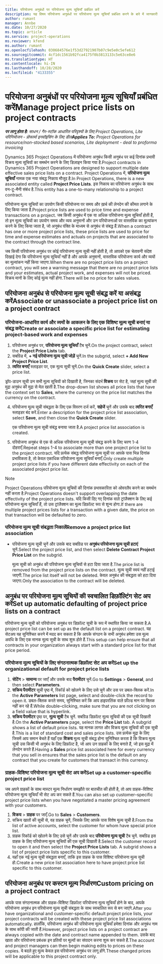 ```yaml
---
title: परियोजना अनुबंधों पर परियोजना मूल्य सूचियाँ प्रबंधित करें
description: यह विषय परियोजना अनुबंधों पर परियोजना मूल्य सूचियाँ प्रबंधित करने के बारे में जानकारी प्रदान करता है.
author: rumant
manager: Annbe
ms.date: 10/27/2020
ms.topic: article
ms.service: project-operations
ms.reviewer: kfend
ms.author: rumant
ms.openlocfilehash: 030684576e1f53d27921907b07c9e5e0c5efe612
ms.sourcegitcommit: 4cf1dc1561b92fca4175f0b3813133c5e63ce8e6
ms.translationtype: HT
ms.contentlocale: hi-IN
ms.lasthandoff: 10/28/2020
ms.locfileid: "4133355"
---
```

# <a name="manage-project-price-lists-on-project-contracts"></a><span data-ttu-id="d1f40-103">परियोजना अनुबंधों पर परियोजना मूल्य सूचियाँ प्रबंधित करें</span><span class="sxs-lookup"><span data-stu-id="d1f40-103">Manage project price lists on project contracts</span></span>

<span data-ttu-id="d1f40-104">_**पर लागू होता है:** साधन / गैर-स्टॉक आधारित परिदृश्यों के लिए Project Operations, Lite परिनियोजन - प्रोफार्मा इनवॉइसिंग के लिए डील_</span><span class="sxs-lookup"><span data-stu-id="d1f40-104">_**Applies To:** Project Operations for resource/non-stocked based scenarios, Lite deployment - deal to proforma invoicing_</span></span>

<span data-ttu-id="d1f40-105">Dynamics 365 Project Operations में परियोजना अनुबंध किसी अनुबंध पर कई दिनांक प्रभावी विक्रय मूल्य सूचियों का समर्थन करने के लिए डिज़ाइन किया गया है.</span><span class="sxs-lookup"><span data-stu-id="d1f40-105">Project contracts in Dynamics 365 Project Operations are designed to support multiple date effective sales price lists on a contract.</span></span> <span data-ttu-id="d1f40-106">Project Operations में, **परियोजना मूल्य सूचियाँ** नामक एक नया संबद्ध निकाय मौजूद है.</span><span class="sxs-lookup"><span data-stu-id="d1f40-106">In Project Operations, there is a new associated entity called **Project Price Lists**.</span></span> <span data-ttu-id="d1f40-107">इस निकाय का परियोजना अनुबंध के साथ वन-टू-मैनी संबंध है.</span><span class="sxs-lookup"><span data-stu-id="d1f40-107">This entity has a one-to-many relationship to a project contract.</span></span>

<span data-ttu-id="d1f40-108">परियोजना मूल्य सूचियों का उपयोग किसी परियोजना पर समय और ख़र्च की लेनदेन की कीमत लगाने के लिए किया जाता है.</span><span class="sxs-lookup"><span data-stu-id="d1f40-108">Project price lists are used to price time and expense transactions on a project.</span></span> <span data-ttu-id="d1f40-109">जब किसी अनुबंध में एक या अधिक परियोजना मूल्य सूचियाँ होती हैं, तो इन मूल्य सूचियों का उपयोग समय और व्यय अनुमानों और उन परियोजनाओं पर वास्तविक का मूल्यांकन करने के लिए किया जाता है, जो अनुबंध पंक्ति के माध्यम से अनुबंध से संबद्ध हैं.</span><span class="sxs-lookup"><span data-stu-id="d1f40-109">When a contract has one or more project price lists, these price lists are used to price for time and expense estimates and actuals on projects that are associated to the contract through the contract line.</span></span>

<span data-ttu-id="d1f40-110">जब किसी परियोजना अनुबंध पर कोई परियोजना मूल्य सूची नहीं होती है, तो आपको एक चेतावनी संदेश दिखाई देगा कि परियोजना मूल्य सूचियाँ नहीं है और आपके अनुमानों, वास्तविक परियोजना कार्य और व्ययों का मूल्यांकन नहीं किया जाएगा.</span><span class="sxs-lookup"><span data-stu-id="d1f40-110">When there are no project price lists on a project contract, you will see a warning message that there are no project price lists and your estimates, actual project work, and expenses will not be priced.</span></span> <span data-ttu-id="d1f40-111">विक्रय मानों के लिए कोई मूल्य नहीं होगा.</span><span class="sxs-lookup"><span data-stu-id="d1f40-111">There will be no price for sales values.</span></span>

## <a name="associate-or-unassociate-a-project-price-list-on-a-project-contract"></a><span data-ttu-id="d1f40-112">परियोजना अनुबंध से परियोजना मूल्य सूची संबद्ध करें या असंबद्ध करें</span><span class="sxs-lookup"><span data-stu-id="d1f40-112">Associate or unassociate a project price list on a project contract</span></span>

### <a name="create-or-associate-a-specific-price-list-for-estimating-project-based-work-and-expenses"></a><span data-ttu-id="d1f40-113">परियोजना-आधारित कार्य और व्ययों के आकलन के लिए एक विशिष्ट मूल्य सूची बनाएं या संबद्ध करें</span><span class="sxs-lookup"><span data-stu-id="d1f40-113">Create or associate a specific price list for estimating project-based work and expenses</span></span>

1. <span data-ttu-id="d1f40-114">परियोजना अनुबंध पर, **परियोजना मूल्य सूचियाँ** टैब चुनें.</span><span class="sxs-lookup"><span data-stu-id="d1f40-114">On the project contract, select the **Project Price Lists** tab.</span></span>
2. <span data-ttu-id="d1f40-115">सबग्रिड में, **+ नई परियोजना मूल्य सूची जोड़ें** चुनें.</span><span class="sxs-lookup"><span data-stu-id="d1f40-115">In the subgrid, select **+ Add New Project Price List**.</span></span>
3. <span data-ttu-id="d1f40-116">**त्वरित बनाएँ** स्लाइडर पर, एक मूल्य सूची चुनें.</span><span class="sxs-lookup"><span data-stu-id="d1f40-116">On the **Quick Create** slider, select a price list.</span></span> 

  <span data-ttu-id="d1f40-117">ड्रॉप-डाउन सूची उन सभी मूल्य सूचियों को दिखाती है, जिनका संदर्भ **विक्रय** पर सेट है, जहां मूल्य सूची की मुद्रा अनुबंध की मुद्रा से मेल खाती है.</span><span class="sxs-lookup"><span data-stu-id="d1f40-117">The drop-down list shows all price lists that have the context set to **Sales**, where the currency on the price list matches the currency on the contract.</span></span>
  
4. <span data-ttu-id="d1f40-118">परियोजना मूल्य सूची संबद्धता के लिए एक विवरण दर्ज करें, **सहेजें** चुनें और उसके बाद **त्वरित बनाएँ** स्लाइडर बंद करें.</span><span class="sxs-lookup"><span data-stu-id="d1f40-118">Enter a description for the project price list association, select **Save**, and then close the **Quick Create** slider.</span></span>

   <span data-ttu-id="d1f40-119">एक परियोजना मूल्य सूची संबंद्ध बनाया जाता है.</span><span class="sxs-lookup"><span data-stu-id="d1f40-119">A project price list association is created.</span></span>
   
5. <span data-ttu-id="d1f40-120">परियोजना अनुबंध से एक से अधिक परियोजना मूल्य सूची संबद्ध करने के लिए चरण 1-4 दोहराएँ.</span><span class="sxs-lookup"><span data-stu-id="d1f40-120">Repeat steps 1-4 to associate more than one project price list to the project contract.</span></span> <span data-ttu-id="d1f40-121">यदि प्रत्येक संबद्ध परियोजना मूल्य सूची पर आपके पास भिन्न दिनांक प्रभाविकता है, तो केवल एकाधिक परियोजना मूल्य सूचियाँ बनाएँ.</span><span class="sxs-lookup"><span data-stu-id="d1f40-121">Only create multiple project price lists if you have different date effectivity on each of the associated project price list.</span></span>

> [!NOTE]
> <span data-ttu-id="d1f40-122">Project Operations परियोजना मूल्य सूचियों की दिनांक प्रभावकारिता को ओवरलैप करने का समर्थन नहीं करता है.</span><span class="sxs-lookup"><span data-stu-id="d1f40-122">Project Operations doesn't support overlapping the date effectivity of the project price lists.</span></span> <span data-ttu-id="d1f40-123">यदि किसी दिए गए दिनांक वाले ट्रांज़ैक्शन के लिए कई परियोजना मूल्य सूचियाँ हैं, तो उस ट्रांज़ैक्शन का मूल्य डिफ़ॉल्ट रूप से शून्य होगा.</span><span class="sxs-lookup"><span data-stu-id="d1f40-123">If there are multiple project prices lists for a transaction with a given date, the price on that transaction will be defaulted to zero.</span></span>

### <a name="remove-a-project-price-list-association"></a><span data-ttu-id="d1f40-124">परियोजना मूल्य सूची संबद्धता निकालें</span><span class="sxs-lookup"><span data-stu-id="d1f40-124">Remove a project price list association</span></span>

- <span data-ttu-id="d1f40-125">परियोजना मूल्य सूची चुनें और उसके बाद सबग्रिड पर **अनुबंध परियोजना मूल्य सूची हटाएं** चुनें.</span><span class="sxs-lookup"><span data-stu-id="d1f40-125">Select the project price list, and then select **Delete Contract Project Price List** on the subgrid.</span></span> 

  <span data-ttu-id="d1f40-126">मूल्य सूची को अनुबंध की परियोजना मूल्य सूचियों से हटा दिया जाता है.</span><span class="sxs-lookup"><span data-stu-id="d1f40-126">The price list is removed from the project price lists on the contract.</span></span> <span data-ttu-id="d1f40-127">मूल्य सूची स्वयं नहीं हटाई जाएगी.</span><span class="sxs-lookup"><span data-stu-id="d1f40-127">The price list itself will not be deleted.</span></span> <span data-ttu-id="d1f40-128">केवल अनुबंध की संबद्धता को हटा दिया जाएगा.</span><span class="sxs-lookup"><span data-stu-id="d1f40-128">Only the association to the contract will be deleted.</span></span>

## <a name="set-up-automatic-defaulting-of-project-price-lists-on-a-contract"></a><span data-ttu-id="d1f40-129">अनुबंध पर परियोजना मूल्य सूचियों की स्वचालित डिफ़ॉल्टिंग सेट अप करें</span><span class="sxs-lookup"><span data-stu-id="d1f40-129">Set up automatic defaulting of project price lists on a contract</span></span>

<span data-ttu-id="d1f40-130">परियोजना मूल्य सूची को परियोजना अनुबंध पर डिफ़ॉल्ट सूची के रूप में स्थापित किया जा सकता है.</span><span class="sxs-lookup"><span data-stu-id="d1f40-130">A project price list can be set up as the default list on a project contract.</span></span> <span data-ttu-id="d1f40-131">यह सेटअप यह सुनिश्चित करने में मदद कर सकता है कि आपके संगठन के सभी अनुबंध हमेशा उस मूल्य अवधि के लिए एक मानक मूल्य सूची के साथ शुरू होते हैं.</span><span class="sxs-lookup"><span data-stu-id="d1f40-131">This setup can help ensure that all contracts in your organization always start with a standard price list for that price period.</span></span>

### <a name="set-up-the-organizational-default-for-project-price-lists"></a><span data-ttu-id="d1f40-132">परियोजना मूल्य सूचियों के लिए संगठनात्मक डिफ़ॉल्ट सेट अप करें</span><span class="sxs-lookup"><span data-stu-id="d1f40-132">Set up the organizational default for project price lists</span></span>

1. <span data-ttu-id="d1f40-133">**सेटिंग** > **सामान्य** पर जाएँ और उसके बाद **पैरामीटर** चुनें.</span><span class="sxs-lookup"><span data-stu-id="d1f40-133">Go to **Settings** > **General**, and then select **Parameters**.</span></span>
2. <span data-ttu-id="d1f40-134">**सक्रिय पैरामीटर** सूची पृष्ठ में, रिकॉर्ड को खोलने के लिए उसे चुनें और उस पर डबल-क्लिक करें.</span><span class="sxs-lookup"><span data-stu-id="d1f40-134">In the **Active Parameters** list page, select and double-click the record to open it.</span></span> <span data-ttu-id="d1f40-135">डबल-क्लिक करते समय, सुनिश्चित करें कि आप हाइपरलिंक वाले फ़ील्ड मान पर क्लिक नहीं कर रहे हैं.</span><span class="sxs-lookup"><span data-stu-id="d1f40-135">While double–clicking, make sure that you are not clicking on a field value that is hyperlink.</span></span> 
3. <span data-ttu-id="d1f40-136">**सक्रिय पैरामीटर** पृष्ठ पर, **मूल्य सूची** टैब चुनें. सबग्रिड डिफ़ॉल्ट मूल्य सूचियों की एक सूची दिखाती है.</span><span class="sxs-lookup"><span data-stu-id="d1f40-136">On the **Active Parameters** page, select the **Price List** tab. A subgrid shows a list of default price lists.</span></span> <span data-ttu-id="d1f40-137">यह मानक लागत और विक्रय मूल्य सूचियों की एक सूची है.</span><span class="sxs-lookup"><span data-stu-id="d1f40-137">This is a list of standard cost and sales price lists.</span></span> <span data-ttu-id="d1f40-138">उस प्रत्येक मुद्रा के लिए जिसमें आप समान बेचते हैं यहाँ एक **विक्रय** मूल्य सूची संबद्ध होना सुनिश्चित करता है कि विक्रय मूल्य सूची उस किसी भी अनुबंध के लिए डिफ़ॉल्ट है, जो आप उन ग्राहकों के लिए बनाते हैं, जो इस मुद्रा में लेनदेन करते हैं.</span><span class="sxs-lookup"><span data-stu-id="d1f40-138">Having a **Sales** price list associated here for every currency that you sell in ensures that the sales price list is the default on any contract that you create for customers that transact in this currency.</span></span>

### <a name="set-up-a-customer-specific-project-price-list"></a><span data-ttu-id="d1f40-139">ग्राहक-विशिष्ट परियोजना मूल्य सूची सेट अप करें</span><span class="sxs-lookup"><span data-stu-id="d1f40-139">Set up a customer-specific project price list</span></span>

<span data-ttu-id="d1f40-140">जब अपने ग्राहकों के साथ मास्टर मूल्य निर्धारण समझौते पर बातचीत की होती है, तो आप ग्राहक-विशिष्ट परियोजना मूल्य सूचियाँ भी सेट अप कर सकते हैं.</span><span class="sxs-lookup"><span data-stu-id="d1f40-140">You can also set up customer–specific project price lists when you have negotiated a master pricing agreement with your customers.</span></span>

1. <span data-ttu-id="d1f40-141">**विक्रय** > **ग्राहक** पर जाएँ.</span><span class="sxs-lookup"><span data-stu-id="d1f40-141">Go to **Sales** > **Customers**.</span></span>
2. <span data-ttu-id="d1f40-142">सक्रिय खातों की सूची से, वह ग्राहक चुनें, जिसके लिए आपके पास विशेष मूल्य सूची है.</span><span class="sxs-lookup"><span data-stu-id="d1f40-142">From the list of active accounts, select the customer for whom have special price list.</span></span>
3. <span data-ttu-id="d1f40-143">ग्राहक रिकॉर्ड को खोलने के लिए उसे चुनें और उसके बाद **परियोजना मूल्य सूची** टैब चुनें. सबग्रिड इस ग्राहक के लिए परियोजना मूल्य सूचियों की एक सूची दिखाती है.</span><span class="sxs-lookup"><span data-stu-id="d1f40-143">Select the customer record to open it and then select the **Project Price Lists** tab. A subgrid shows a list of project price lists specific to this customer.</span></span> 
4. <span data-ttu-id="d1f40-144">यहाँ एक नई मूल्य सूची संबद्धता बनाएँ, ताकि इस ग्राहक के पास विशिष्ट परियोजना मूल्य सूची हो.</span><span class="sxs-lookup"><span data-stu-id="d1f40-144">Create a new price list association here to have project price list specific to this customer.</span></span>

## <a name="custom-pricing-on-a-project-contract"></a><span data-ttu-id="d1f40-145">परियोजना अनुबंध पर कस्टम मूल्य निर्धारण</span><span class="sxs-lookup"><span data-stu-id="d1f40-145">Custom pricing on a project contract</span></span>

<span data-ttu-id="d1f40-146">आपके पास संगठनात्मक और ग्राहक-विशिष्ट डिफ़ॉल्ट परियोजना मूल्य सूचियाँ होने के बाद, आपके परियोजना अनुबंध इन परियोजना मूल्य सूची संबद्धता के साथ स्वचालित रूप से बन जाएंगे.</span><span class="sxs-lookup"><span data-stu-id="d1f40-146">After you have organizational and customer-specific default project price lists, your project contracts will be created with these project price list associations automatically.</span></span> <span data-ttu-id="d1f40-147">हालाँकि, परियोजना अनुबंध की परियोजना मूल्य सूचियाँ हमेशा दिनांक और अनुबंध नाम के साथ कॉपी की जाती हैं.</span><span class="sxs-lookup"><span data-stu-id="d1f40-147">However, project price lists on a project contract are always copied with the date and contract name appended to them.</span></span> <span data-ttu-id="d1f40-148">उसके बाद खाता और परियोजना प्रबंधक इन प्रतियों पर मूल्यों का संपादन करना शुरू कर सकते हैं.</span><span class="sxs-lookup"><span data-stu-id="d1f40-148">The account and project managers can then begin making edits to prices on these copies.</span></span> <span data-ttu-id="d1f40-149">ये बदले हुए मूल्य केवल इस परियोजना अनुबंध पर लागू होंगे.</span><span class="sxs-lookup"><span data-stu-id="d1f40-149">These changed prices will be applicable to this project contract only.</span></span>
